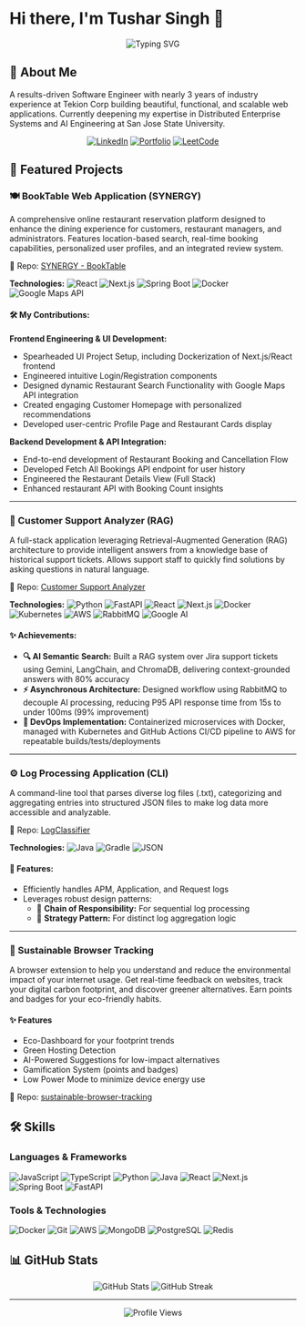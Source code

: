 # Hi there, I'm Tushar Singh 👋

<div align="center">
  <img src="https://readme-typing-svg.herokuapp.com?font=Fira+Code&pause=1000&color=2E8DFF&center=true&vCenter=true&width=435&lines=Software+Engineer;AI+Engineering+Student;Full+Stack+Developer" alt="Typing SVG" />
</div>

## 🚀 About Me

A results-driven Software Engineer with nearly 3 years of industry experience at Tekion Corp building beautiful, functional, and scalable web applications. Currently deepening my expertise in Distributed Enterprise Systems and AI Engineering at San Jose State University.

<div align="center">
  
[![LinkedIn](https://img.shields.io/badge/LinkedIn-0077B5?style=for-the-badge&logo=linkedin&logoColor=white)](https://www.linkedin.com/in/tushar-singh-sde/)
[![Portfolio](https://img.shields.io/badge/Portfolio-20B2AA?style=for-the-badge&logo=react&logoColor=white)](https://workwithtushar.vercel.app/)
[![LeetCode](https://img.shields.io/badge/LeetCode-FFA116?style=for-the-badge&logo=leetcode&logoColor=black)](https://leetcode.com/u/elite__coder/)

</div>

## 💼 Featured Projects

### 🍽️ BookTable Web Application (SYNERGY)

A comprehensive online restaurant reservation platform designed to enhance the dining experience for customers, restaurant managers, and administrators. Features location-based search, real-time booking capabilities, personalized user profiles, and an integrated review system.

🔗 Repo: [SYNERGY - BookTable](https://github.com/gopinathsjsu/team-project-20201-synergy)

**Technologies:**
![React](https://img.shields.io/badge/React-20232A?style=flat-square&logo=react&logoColor=61DAFB)
![Next.js](https://img.shields.io/badge/Next.js-000000?style=flat-square&logo=next.js&logoColor=white)
![Spring Boot](https://img.shields.io/badge/Spring_Boot-6DB33F?style=flat-square&logo=spring-boot&logoColor=white)
![Docker](https://img.shields.io/badge/Docker-2496ED?style=flat-square&logo=docker&logoColor=white)
![Google Maps API](https://img.shields.io/badge/Google_Maps_API-4285F4?style=flat-square&logo=google-maps&logoColor=white)

#### 🛠️ My Contributions:

**Frontend Engineering & UI Development:**

- Spearheaded UI Project Setup, including Dockerization of Next.js/React frontend
- Engineered intuitive Login/Registration components
- Designed dynamic Restaurant Search Functionality with Google Maps API integration
- Created engaging Customer Homepage with personalized recommendations
- Developed user-centric Profile Page and Restaurant Cards display

**Backend Development & API Integration:**

- End-to-end development of Restaurant Booking and Cancellation Flow
- Developed Fetch All Bookings API endpoint for user history
- Engineered the Restaurant Details View (Full Stack)
- Enhanced restaurant API with Booking Count insights

---

### 🤖 Customer Support Analyzer (RAG)

A full-stack application leveraging Retrieval-Augmented Generation (RAG) architecture to provide intelligent answers from a knowledge base of historical support tickets. Allows support staff to quickly find solutions by asking questions in natural language.

🔗 Repo: [Customer Support Analyzer](https://github.com/tushar-fs/customer-support-analyzer)

**Technologies:**
![Python](https://img.shields.io/badge/Python-3776AB?style=flat-square&logo=python&logoColor=white)
![FastAPI](https://img.shields.io/badge/FastAPI-009688?style=flat-square&logo=fastapi&logoColor=white)
![React](https://img.shields.io/badge/React-20232A?style=flat-square&logo=react&logoColor=61DAFB)
![Next.js](https://img.shields.io/badge/Next.js-000000?style=flat-square&logo=next.js&logoColor=white)
![Docker](https://img.shields.io/badge/Docker-2496ED?style=flat-square&logo=docker&logoColor=white)
![Kubernetes](https://img.shields.io/badge/Kubernetes-326CE5?style=flat-square&logo=kubernetes&logoColor=white)
![AWS](https://img.shields.io/badge/AWS-232F3E?style=flat-square&logo=amazon-aws&logoColor=white)
![RabbitMQ](https://img.shields.io/badge/RabbitMQ-FF6600?style=flat-square&logo=rabbitmq&logoColor=white)
![Google AI](https://img.shields.io/badge/Google_AI-4285F4?style=flat-square&logo=google&logoColor=white)

#### ✨ Achievements:

- **🔍 AI Semantic Search:** Built a RAG system over Jira support tickets using Gemini, LangChain, and ChromaDB, delivering context-grounded answers with 80% accuracy
- **⚡ Asynchronous Architecture:** Designed workflow using RabbitMQ to decouple AI processing, reducing P95 API response time from 15s to under 100ms (99% improvement)
- **🚢 DevOps Implementation:** Containerized microservices with Docker, managed with Kubernetes and GitHub Actions CI/CD pipeline to AWS for repeatable builds/tests/deployments

---

### ⚙️ Log Processing Application (CLI)

A command-line tool that parses diverse log files (.txt), categorizing and aggregating entries into structured JSON files to make log data more accessible and analyzable.

🔗 Repo: [LogClassifier](https://github.com/tushar-fs/LogClassifier)

**Technologies:**
![Java](https://img.shields.io/badge/Java-ED8B00?style=flat-square&logo=openjdk&logoColor=white)
![Gradle](https://img.shields.io/badge/Gradle-02303A?style=flat-square&logo=gradle&logoColor=white)
![JSON](https://img.shields.io/badge/JSON-000000?style=flat-square&logo=json&logoColor=white)

#### 🧩 Features:

- Efficiently handles APM, Application, and Request logs
- Leverages robust design patterns:
  - 🔗 **Chain of Responsibility:** For sequential log processing
  - 🎯 **Strategy Pattern:** For distinct log aggregation logic

---

### 🌿 Sustainable Browser Tracking

A browser extension to help you understand and reduce the environmental impact of your internet usage. Get real-time feedback on websites, track your digital carbon footprint, and discover greener alternatives. Earn points and badges for your eco-friendly habits.

#### ✨ Features

- Eco-Dashboard for your footprint trends
- Green Hosting Detection
- AI-Powered Suggestions for low-impact alternatives
- Gamification System (points and badges)
- Low Power Mode to minimize device energy use

🔗 Repo: [sustainable-browser-tracking](https://github.com/vatsalgandhi83/sustainable-browser-tracking/tree/master)

## 🛠️ Skills

### Languages & Frameworks

![JavaScript](https://img.shields.io/badge/JavaScript-F7DF1E?style=flat-square&logo=javascript&logoColor=black)
![TypeScript](https://img.shields.io/badge/TypeScript-3178C6?style=flat-square&logo=typescript&logoColor=white)
![Python](https://img.shields.io/badge/Python-3776AB?style=flat-square&logo=python&logoColor=white)
![Java](https://img.shields.io/badge/Java-ED8B00?style=flat-square&logo=openjdk&logoColor=white)
![React](https://img.shields.io/badge/React-20232A?style=flat-square&logo=react&logoColor=61DAFB)
![Next.js](https://img.shields.io/badge/Next.js-000000?style=flat-square&logo=next.js&logoColor=white)
![Spring Boot](https://img.shields.io/badge/Spring_Boot-6DB33F?style=flat-square&logo=spring-boot&logoColor=white)
![FastAPI](https://img.shields.io/badge/FastAPI-009688?style=flat-square&logo=fastapi&logoColor=white)

### Tools & Technologies

![Docker](https://img.shields.io/badge/Docker-2496ED?style=flat-square&logo=docker&logoColor=white)
![Git](https://img.shields.io/badge/Git-F05032?style=flat-square&logo=git&logoColor=white)
![AWS](https://img.shields.io/badge/AWS-232F3E?style=flat-square&logo=amazon-aws&logoColor=white)
![MongoDB](https://img.shields.io/badge/MongoDB-47A248?style=flat-square&logo=mongodb&logoColor=white)
![PostgreSQL](https://img.shields.io/badge/PostgreSQL-316192?style=flat-square&logo=postgresql&logoColor=white)
![Redis](https://img.shields.io/badge/Redis-DC382D?style=flat-square&logo=redis&logoColor=white)

## 📊 GitHub Stats

<div align="center">
  <img src="https://github-readme-stats.vercel.app/api?username=tushar-fs&show_icons=true&theme=tokyonight" alt="GitHub Stats" />
  <img src="https://github-readme-streak-stats.herokuapp.com/?user=tushar-fs&theme=tokyonight" alt="GitHub Streak" />
</div>

---

<div align="center">
  <img src="https://komarev.com/ghpvc/?username=tushar-fs&color=blue" alt="Profile Views" />
</div>
